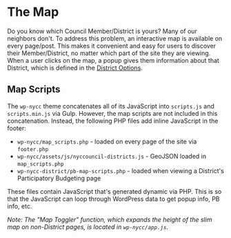 # The Map

Do you know which Council Member/District is yours? Many of our neighbors don't. To address this problem, an interactive map is available on every page/post. This makes it convenient and easy for users to discover their Member/District, no matter which part of the site they are viewing. When a user clicks on the map, a popup gives them information about that District, which is defined in the [District Options](../DISTRICTS.md#district-options).

## Map Scripts

The `wp-nycc` theme concatenates all of its JavaScript into `scripts.js` and `scripts.min.js` via Gulp. However, the map scripts are not included in this concatenation. Instead, the following PHP files add inline JavaScript in the footer:

* `wp-nycc/map_scripts.php` - loaded on every page of the site via `footer.php`
* `wp-nycc/assets/js/nyccouncil-districts.js` - GeoJSON loaded in `map_scripts.php`
* `wp-nycc-district/pb-map-scripts.php` - loaded when viewing a District's Participatory Budgeting page

These files contain JavaScript that's generated dynamic via PHP. This is so that the JavaScript can loop through WordPress data to get popup info, PB info, etc.

_Note: The "Map Toggler" function, which expands the height of the slim map on non-District pages, is located in `wp-nycc/app.js`._
